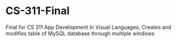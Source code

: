 # CS-311-Final
Final for CS 311 App Development In Visual Languages; Creates and modifies table of MySQL database through multiple windows
